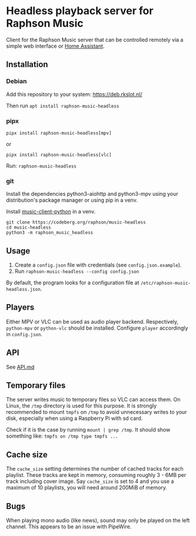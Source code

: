 # Headless playback server for Raphson Music

Client for the Raphson Music server that can be controlled remotely via a simple web interface or [Home Assistant](https://codeberg.org/raphson/music-headless-ha/).

## Installation

### Debian

Add this repository to your system: https://deb.rkslot.nl/

Then run `apt install raphson-music-headless`

### pipx

```
pipx install raphson-music-headless[mpv]
```
or
```
pipx install raphson-music-headless[vlc]
```

Run: `raphson-music-headless`

### git
Install the dependencies python3-aiohttp and python3-mpv using your distribution's package manager or using pip in a venv.

Install [music-client-python](https://codeberg.org/raphson/music-client-python) in a venv.

```
git clone https://codeberg.org/raphson/music-headless
cd music-headless
python3 -m raphson_music_headless
```


## Usage

1. Create a `config.json` file with credentials (see `config.json.example`).
2. Run `raphson-music-headless --config config.json`

By default, the program looks for a configuration file at `/etc/raphson-music-headless.json`.

## Players

Either MPV or VLC can be used as audio player backend. Respectively, `python-mpv` or `python-vlc` should be installed. Configure `player` accordingly in `config.json`.

## API

See [API.md](./docs/API.md)

## Temporary files

The server writes music to temporary files so VLC can access them. On Linux, the `/tmp` directory is used for this purpose. It is strongly recommended to mount `tmpfs` on `/tmp` to avoid unnecessary writes to your disk, especially when using a Raspberry Pi with sd card.

Check if it is the case by running `mount | grep /tmp`. It should show something like: `tmpfs on /tmp type tmpfs ...`

## Cache size

The `cache_size` setting determines the number of cached tracks for each playlist. These tracks are kept in memory, consuming roughly 3 - 6MB per track including cover image. Say `cache_size` is set to 4 and you use a maximum of 10 playlists, you will need around 200MiB of memory.

## Bugs

When playing mono audio (like news), sound may only be played on the left channel. This appears to be an issue with PipeWire.
